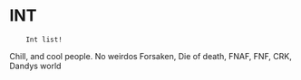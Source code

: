 # INT
        Int list!
Chill, and cool people.
No weirdos
Forsaken, Die of death, FNAF, FNF, CRK, Dandys world
